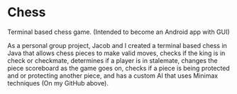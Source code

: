 # Chess
Terminal based chess game. (Intended to become an Android app with GUI)

As a personal group project, Jacob and I created a terminal based chess in Java 
that allows chess pieces to make valid moves, checks if the king is in check or 
checkmate, determines if a player is in stalemate, changes the piece scoreboard as
the game goes on, checks if a piece is being protected and or protecting another 
piece, and has a custom AI that uses Minimax techniques (On my GitHub above).
